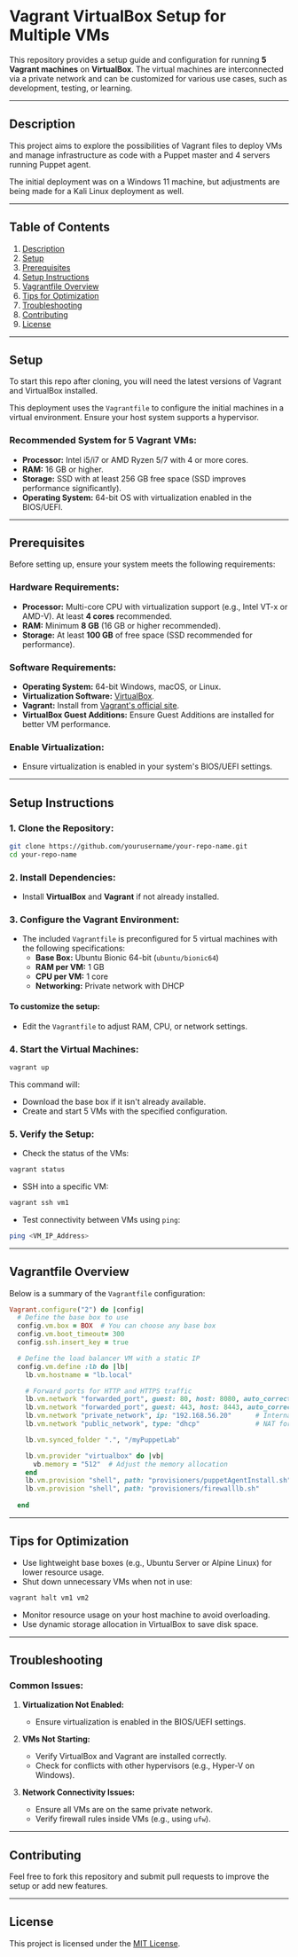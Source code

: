 # Vagrant VirtualBox Setup for Multiple VMs

This repository provides a setup guide and configuration for running **5 Vagrant machines** on **VirtualBox**. The virtual machines are interconnected via a private network and can be customized for various use cases, such as development, testing, or learning.

---

## **Description**

This project aims to explore the possibilities of Vagrant files to deploy VMs and manage infrastructure as code with a Puppet master and 4 servers running Puppet agent. 

The initial deployment was on a Windows 11 machine, but adjustments are being made for a Kali Linux deployment as well.

---

## **Table of Contents**
1. [Description](#description)
2. [Setup](#setup)
3. [Prerequisites](#prerequisites)
4. [Setup Instructions](#setup-instructions)
5. [Vagrantfile Overview](#vagrantfile-overview)
6. [Tips for Optimization](#tips-for-optimization)
7. [Troubleshooting](#troubleshooting)
8. [Contributing](#contributing)
9. [License](#license)

---

## **Setup**

To start this repo after cloning, you will need the latest versions of Vagrant and VirtualBox installed. 

This deployment uses the `Vagrantfile` to configure the initial machines in a virtual environment. Ensure your host system supports a hypervisor.

### Recommended System for 5 Vagrant VMs:
- **Processor:** Intel i5/i7 or AMD Ryzen 5/7 with 4 or more cores.
- **RAM:** 16 GB or higher.
- **Storage:** SSD with at least 256 GB free space (SSD improves performance significantly).
- **Operating System:** 64-bit OS with virtualization enabled in the BIOS/UEFI.

---

## **Prerequisites**

Before setting up, ensure your system meets the following requirements:

### **Hardware Requirements:**
- **Processor:** Multi-core CPU with virtualization support (e.g., Intel VT-x or AMD-V). At least **4 cores** recommended.
- **RAM:** Minimum **8 GB** (16 GB or higher recommended).
- **Storage:** At least **100 GB** of free space (SSD recommended for performance).

### **Software Requirements:**
- **Operating System:** 64-bit Windows, macOS, or Linux.
- **Virtualization Software:** [VirtualBox](https://www.virtualbox.org/).
- **Vagrant:** Install from [Vagrant's official site](https://www.vagrantup.com/).
- **VirtualBox Guest Additions:** Ensure Guest Additions are installed for better VM performance.

### **Enable Virtualization:**
- Ensure virtualization is enabled in your system's BIOS/UEFI settings.

---

## **Setup Instructions**

### 1. Clone the Repository:
```bash
git clone https://github.com/yourusername/your-repo-name.git
cd your-repo-name
```

### 2. Install Dependencies:
- Install **VirtualBox** and **Vagrant** if not already installed.

### 3. Configure the Vagrant Environment:
- The included `Vagrantfile` is preconfigured for 5 virtual machines with the following specifications:
  - **Base Box:** Ubuntu Bionic 64-bit (`ubuntu/bionic64`)
  - **RAM per VM:** 1 GB
  - **CPU per VM:** 1 core
  - **Networking:** Private network with DHCP

#### To customize the setup:
- Edit the `Vagrantfile` to adjust RAM, CPU, or network settings.

### 4. Start the Virtual Machines:
```bash
vagrant up
```
This command will:
- Download the base box if it isn't already available.
- Create and start 5 VMs with the specified configuration.

### 5. Verify the Setup:
- Check the status of the VMs:
```bash
vagrant status
```
- SSH into a specific VM:
```bash
vagrant ssh vm1
```
- Test connectivity between VMs using `ping`:
```bash
ping <VM_IP_Address>
```

---

## **Vagrantfile Overview**

Below is a summary of the `Vagrantfile` configuration:

```ruby
Vagrant.configure("2") do |config|
  # Define the base box to use
  config.vm.box = BOX  # You can choose any base box
  config.vm.boot_timeout= 300
  config.ssh.insert_key = true

  # Define the load balancer VM with a static IP
  config.vm.define :lb do |lb|
    lb.vm.hostname = "lb.local"

    # Forward ports for HTTP and HTTPS traffic
    lb.vm.network "forwarded_port", guest: 80, host: 8080, auto_correct: true
    lb.vm.network "forwarded_port", guest: 443, host: 8443, auto_correct: true
    lb.vm.network "private_network", ip: "192.168.56.20"      # Internal network
    lb.vm.network "public_network", type: "dhcp"              # NAT for internet

    lb.vm.synced_folder ".", "/myPuppetLab"

    lb.vm.provider "virtualbox" do |vb|
      vb.memory = "512"  # Adjust the memory allocation
    end
    lb.vm.provision "shell", path: "provisioners/puppetAgentInstall.sh"  
    lb.vm.provision "shell", path: "provisioners/firewalllb.sh"
    
  end
```

---

## **Tips for Optimization**

- Use lightweight base boxes (e.g., Ubuntu Server or Alpine Linux) for lower resource usage.
- Shut down unnecessary VMs when not in use:
```bash
vagrant halt vm1 vm2
```
- Monitor resource usage on your host machine to avoid overloading.
- Use dynamic storage allocation in VirtualBox to save disk space.

---

## **Troubleshooting**

### Common Issues:
1. **Virtualization Not Enabled:**
   - Ensure virtualization is enabled in the BIOS/UEFI settings.

2. **VMs Not Starting:**
   - Verify VirtualBox and Vagrant are installed correctly.
   - Check for conflicts with other hypervisors (e.g., Hyper-V on Windows).

3. **Network Connectivity Issues:**
   - Ensure all VMs are on the same private network.
   - Verify firewall rules inside VMs (e.g., using `ufw`).

---

## **Contributing**

Feel free to fork this repository and submit pull requests to improve the setup or add new features.

---

## **License**

This project is licensed under the [MIT License](LICENSE).
